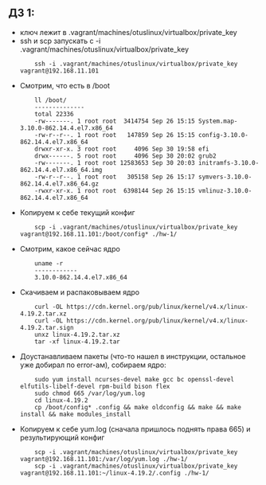 ##  ДЗ 1:

- ключ лежит в .vagrant/machines/otuslinux/virtualbox/private_key
- ssh и scp запускать с -i .vagrant/machines/otuslinux/virtualbox/private_key
    ```
        ssh -i .vagrant/machines/otuslinux/virtualbox/private_key vagrant@192.168.11.101
    ```
- Смотрим, что есть в /boot
    ```
        ll /boot/
        --------------
        total 22336
        -rw-------. 1 root root  3414754 Sep 26 15:15 System.map-3.10.0-862.14.4.el7.x86_64
        -rw-r--r--. 1 root root   147859 Sep 26 15:15 config-3.10.0-862.14.4.el7.x86_64
        drwxr-xr-x. 3 root root     4096 Sep 30 19:58 efi
        drwx------. 5 root root     4096 Sep 30 20:02 grub2
        -rw-------. 1 root root 12583653 Sep 30 20:03 initramfs-3.10.0-862.14.4.el7.x86_64.img
        -rw-r--r--. 1 root root   305158 Sep 26 15:17 symvers-3.10.0-862.14.4.el7.x86_64.gz
        -rwxr-xr-x. 1 root root  6398144 Sep 26 15:15 vmlinuz-3.10.0-862.14.4.el7.x86_64
    ```
- Копируем к себе текущий конфиг
    ```
        scp -i .vagrant/machines/otuslinux/virtualbox/private_key vagrant@192.168.11.101:/boot/config* ./hw-1/
    ```
- Смотрим, какое сейчас ядро
    ```
        uname -r
        ------------
        3.10.0-862.14.4.el7.x86_64
    ```
- Скачиваем и распаковываем ядро
    ```
        curl -OL https://cdn.kernel.org/pub/linux/kernel/v4.x/linux-4.19.2.tar.xz
        curl -OL https://cdn.kernel.org/pub/linux/kernel/v4.x/linux-4.19.2.tar.sign
        unxz linux-4.19.2.tar.xz 
        tar -xf linux-4.19.2.tar
    ```
- Доустанавливаем пакеты (что-то нашел в инструкции, остальное уже добирал по error-ам), собираем ядро:
    ```
        sudo yum install ncurses-devel make gcc bc openssl-devel elfutils-libelf-devel rpm-build bison flex
        sudo chmod 665 /var/log/yum.log
        cd linux-4.19.2
        cp /boot/config* .config && make oldconfig && make && make install && make modules_install
    ```
- Копируем к себе yum.log (сначала пришлось поднять права 665) и результирующий конфиг
    ```
        scp -i .vagrant/machines/otuslinux/virtualbox/private_key vagrant@192.168.11.101:/var/log/yum.log ./hw-1/
        scp -i .vagrant/machines/otuslinux/virtualbox/private_key vagrant@192.168.11.101:~/linux-4.19.2/.config ./hw-1/
    ```